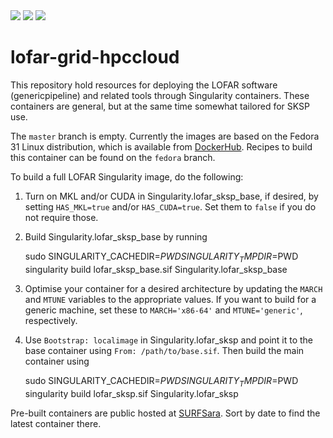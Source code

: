 <img src="https://img.shields.io/github/v/release/tikk3r/lofar-grid-hpccloud?sort=semver"/>
<img src="https://img.shields.io/github/license/tikk3r/lofar-grid-hpccloud.svg?logo=github"/>
<a href="https://zenodo.org/badge/latestdoi/136925861"><img src="https://zenodo.org/badge/136925861.svg"/></a>

# lofar-grid-hpccloud

This repository hold resources for deploying the LOFAR software (genericpipeline) and related tools through Singularity containers. These containers are general, but at the same time somewhat tailored for SKSP use.

The `master` branch is empty. Currently the images are based on the Fedora 31 Linux distribution, which is available from [DockerHub](https://hub.docker.com/_/fedora). Recipes to build this container can be found on the `fedora` branch.

To build a full LOFAR Singularity image, do the following:

1) Turn on MKL and/or CUDA in Singularity.lofar\_sksp\_base, if desired, by setting `HAS_MKL=true` and/or `HAS_CUDA=true`. Set them to `false` if you do not require those.

2) Build Singularity.lofar_sksp_base by running

    sudo SINGULARITY_CACHEDIR=$PWD SINGULARITY_TMPDIR=$PWD singularity build lofar_sksp_base.sif Singularity.lofar_sksp_base

3) Optimise your container for a desired architecture by updating the `MARCH` and `MTUNE` variables to the appropriate values. If you want to build for a generic machine, set these to `MARCH='x86-64'` and `MTUNE='generic'`, respectively.

4) Use `Bootstrap: localimage` in Singularity.lofar_sksp and point it to the base container using `From: /path/to/base.sif`. Then build the main container using

    sudo SINGULARITY_CACHEDIR=$PWD SINGULARITY_TMPDIR=$PWD singularity build lofar_sksp.sif Singularity.lofar_sksp

Pre-built containers are public hosted at [SURFSara](https://lofar-webdav.grid.sara.nl/software/shub_mirror/tikk3r/lofar-grid-hpccloud/). Sort by date to find the latest container there.
